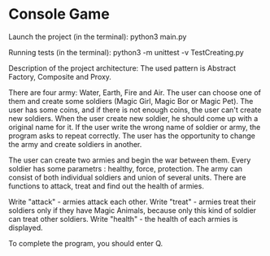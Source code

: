 # Console Game
Launch the project (in the terminal):
python3 main.py

Running tests (in the terminal):
python3 -m unittest -v TestCreating.py

Description of the project architecture:
The used pattern is Abstract Factory, Composite and Proxy.

There are four army: Water, Earth, Fire and Air. The user can choose one of them and create some soldiers (Magic Girl, Magic Bor or Magic Pet). The user has some coins, and if there is not enough coins, the user can't create new soldiers. When the user create new soldier, he should come up with a original name for it. 
If the user write the wrong name of soldier or army, the program asks to repeat correctly.
The user has the opportunity to change the army and create soldiers in another.

The user can create two armies and begin the war between them. Every soldier has some parametrs : healthy, force, protection.
The army can consist of both individual soldiers and union of several units. There are functions to attack, treat and find out the health of armies.

Write "attack" - armies attack each other.
Write "treat" - armies treat their soldiers only if they have Magic Animals, because only this kind of soldier can treat other soldiers.
Write "health" - the health of each armies is displayed.

To complete the program, you should enter Q.
